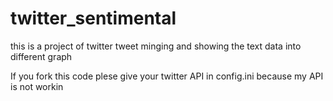 # twitter_sentimental
this is a project of twitter tweet minging and showing the text data into different graph

If you fork this code plese give your twitter API in config.ini because my API is not workin
